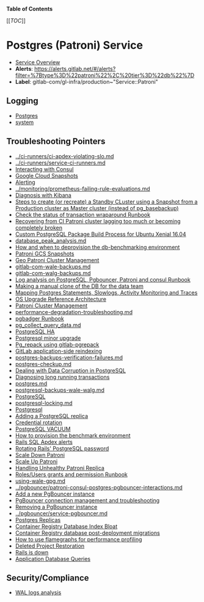 <!-- MARKER: do not edit this section directly. Edit services/service-catalog.yml then run scripts/generate-docs -->

**Table of Contents**

[[_TOC_]]

# Postgres (Patroni) Service

* [Service Overview](https://dashboards.gitlab.net/d/patroni-main/patroni-overview)
* **Alerts**: <https://alerts.gitlab.net/#/alerts?filter=%7Btype%3D%22patroni%22%2C%20tier%3D%22db%22%7D>
* **Label**: gitlab-com/gl-infra/production~"Service::Patroni"

## Logging

* [Postgres](https://log.gprd.gitlab.net/goto/d0f8993486c9007a69d85e3a08f1ea7c)
* [system](https://log.gprd.gitlab.net/goto/3669d551a595a3a5cf1e9318b74e6c22)

## Troubleshooting Pointers

* [../ci-runners/ci-apdex-violating-slo.md](../ci-runners/ci-apdex-violating-slo.md)
* [../ci-runners/service-ci-runners.md](../ci-runners/service-ci-runners.md)
* [Interacting with Consul](../consul/interaction.md)
* [Google Cloud Snapshots](../disaster-recovery/gcp-snapshots.md)
* [Alerting](../monitoring/alerts_manual.md)
* [../monitoring/prometheus-failing-rule-evaluations.md](../monitoring/prometheus-failing-rule-evaluations.md)
* [Diagnosis with Kibana](../onboarding/kibana-diagnosis.md)
* [Steps to create (or recreate) a Standby CLuster using a Snapshot from a Production cluster as Master cluster (instead of pg_basebackup)](build_cluster_from_snapshot.md)
* [Check the status of transaction wraparound Runbook](check_wraparound.md)
* [Recovering from CI Patroni cluster lagging too much or becoming completely broken](../patroni-ci/recovering_patroni_ci_intense_lagging_or_replication_stopped.md)
* [Custom PostgreSQL Package Build Process for Ubuntu Xenial 16.04](custom_postgres_packages.md)
* [database_peak_analysis.md](database_peak_analysis.md)
* [How and when to deprovision the db-benchmarking environment](deprovision-db-benchmarking-env.md)
* [Patroni GCS Snapshots](gcs-snapshots.md)
* [Geo Patroni Cluster Management](geo-patroni-cluster.md)
* [gitlab-com-wale-backups.md](gitlab-com-wale-backups.md)
* [gitlab-com-walg-backups.md](gitlab-com-walg-backups.md)
* [Log analysis on PostgreSQL, Pgbouncer, Patroni and consul Runbook](log_analysis.md)
* [Making a manual clone of the DB for the data team](manual_data_team_clone.md)
* [Mapping Postgres Statements, Slowlogs, Activity Monitoring and Traces](mapping_statements.md)
* [OS Upgrade Reference Architecture](os_upgrade_reference_architecture.md)
* [Patroni Cluster Management](patroni-management.md)
* [performance-degradation-troubleshooting.md](performance-degradation-troubleshooting.md)
* [pgbadger Runbook](pgbadger_report.md)
* [pg_collect_query_data.md](pg_collect_query_data.md)
* [PostgreSQL HA](pg-ha.md)
* [Postgresql minor upgrade](pg_minor_upgrade.md)
* [Pg_repack using gitlab-pgrepack](pg_repack.md)
* [GitLab application-side reindexing](postgres-automatic-reindexing.md)
* [postgres-backups-verification-failures.md](postgres-backups-verification-failures.md)
* [postgres-checkup.md](postgres-checkup.md)
* [Dealing with Data Corruption in PostgreSQL](postgres-data-corruption.md)
* [Diagnosing long running transactions](postgres-long-running-transaction.md)
* [postgres.md](postgres.md)
* [postgresql-backups-wale-walg.md](postgresql-backups-wale-walg.md)
* [PostgreSQL](postgresql-disk-space.md)
* [postgresql-locking.md](postgresql-locking.md)
* [Postgresql](postgresql.md)
* [Adding a PostgreSQL replica](postgresql-replica.md)
* [Credential rotation](postgresql-role-credential-rotation.md)
* [PostgreSQL VACUUM](postgresql-vacuum.md)
* [How to provision the benchmark environment](provisioning_bench_env.md)
* [Rails SQL Apdex alerts](rails-sql-apdex-slow.md)
* [Rotating Rails' PostgreSQL password](rotating-rails-postgresql-password.md)
* [Scale Down Patroni](scale-down-patroni.md)
* [Scale Up Patroni](scale-up-patroni.md)
* [Handling Unhealthy Patroni Replica](unhealthy_patroni_node_handling.md)
* [Roles/Users grants and permission Runbook](user_grants_permission.md)
* [using-wale-gpg.md](using-wale-gpg.md)
* [../pgbouncer/patroni-consul-postgres-pgbouncer-interactions.md](../pgbouncer/patroni-consul-postgres-pgbouncer-interactions.md)
* [Add a new PgBouncer instance](../pgbouncer/pgbouncer-add-instance.md)
* [PgBouncer connection management and troubleshooting](../pgbouncer/pgbouncer-connections.md)
* [Removing a PgBouncer instance](../pgbouncer/pgbouncer-remove-instance.md)
* [../pgbouncer/service-pgbouncer.md](../pgbouncer/service-pgbouncer.md)
* [Postgres Replicas](../postgres-dr-delayed/postgres-dr-replicas.md)
* [Container Registry Database Index Bloat](../registry/db-index-bloat.md)
* [Container Registry database post-deployment migrations](../registry/db-post-deployment-migrations.md)
* [How to use flamegraphs for performance profiling](../tutorials/how_to_use_flamegraphs_for_perf_profiling.md)
* [Deleted Project Restoration](../uncategorized/deleted-project-restore.md)
* [Rails is down](../uncategorized/rails-is-down.md)
* [Application Database Queries](../uncategorized/tracing-app-db-queries.md)
<!-- END_MARKER -->

<!-- ## Summary -->

<!-- ## Architecture -->

<!-- ## Performance -->

<!-- ## Scalability -->

<!-- ## Availability -->

<!-- ## Durability -->

## Security/Compliance

* [WAL logs analysis](wal_log_analysis.md)

<!-- ## Monitoring/Alerting -->

<!-- ## Links to further Documentation -->
